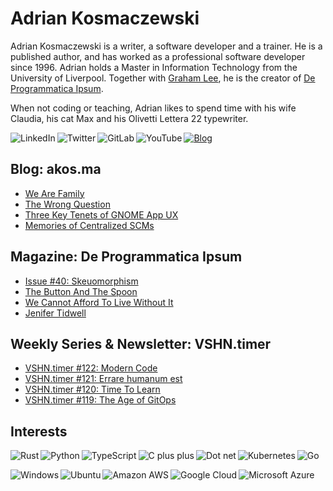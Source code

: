 # Adrian Kosmaczewski

Adrian Kosmaczewski is a writer, a software developer and a trainer. He is a published author, and has worked as a professional software developer since 1996. Adrian holds a Master in Information Technology from the University of Liverpool. Together with [Graham Lee](https://github.com/iamleeg/), he is the creator of [De Programmatica Ipsum](https://deprogrammaticaipsum.com).

When not coding or teaching, Adrian likes to spend time with his wife Claudia, his cat Max and his Olivetti Lettera 22 typewriter.

[<img align="left" alt="LinkedIn" src="https://img.shields.io/badge/linkedin-%230077B5.svg?&style=for-the-badge&logo=linkedin&logoColor=white">](https://linkedin.com/in/akosma) [<img align="left" alt="Twitter" src="https://img.shields.io/badge/twitter-%231DA1F2.svg?&style=for-the-badge&logo=twitter&logoColor=white">](https://twitter.com/akosma) [<img align="left" alt="GitLab" src="https://img.shields.io/badge/gitlab-%23330f63.svg?&style=for-the-badge&logo=gitlab&logoColor=white">](https://gitlab.com/akosma) [<img alt="YouTube" align="left" src="https://img.shields.io/badge/youtube-%23FF0000.svg?&style=for-the-badge&logo=youtube&logoColor=white">](https://vshn.tv) [<img alt="Blog" src="https://img.shields.io/badge/rss-%23FFA500.svg?&style=for-the-badge&logo=rss&logoColor=white">](https://akos.ma/index.xml)

## Blog: akos.ma

<!-- AKOSMA:START -->
- [We Are Family](https://akos.ma/blog/we-are-family/)
- [The Wrong Question](https://akos.ma/blog/the-wrong-question/)
- [Three Key Tenets of GNOME App UX](https://akos.ma/blog/three-key-tenets-of-gnome-app-ux/)
- [Memories of Centralized SCMs](https://akos.ma/blog/memories-of-centralized-scms/)
<!-- AKOSMA:END -->

## Magazine: De Programmatica Ipsum

<!-- DEPROGIPSUM:START -->
- [Issue #40: Skeuomorphism](https://deprogrammaticaipsum.com/issue-40-skeuomorphism/)
- [The Button And The Spoon](https://deprogrammaticaipsum.com/the-button-and-the-spoon/)
- [We Cannot Afford To Live Without It](https://deprogrammaticaipsum.com/we-cannot-afford-to-live-without-it/)
- [Jenifer Tidwell](https://deprogrammaticaipsum.com/jenifer-tidwell/)
<!-- DEPROGIPSUM:END -->

## Weekly Series & Newsletter: VSHN.timer

<!-- VSHNTIMER:START -->
- [VSHN.timer #122: Modern Code](https://www.vshn.ch/blog/vshn-timer-122-modern-code/)
- [VSHN.timer #121: Errare humanum est](https://www.vshn.ch/blog/vshn-timer-121-errare-humanum-est/)
- [VSHN.timer #120: Time To Learn](https://www.vshn.ch/blog/vshn-timer-120-time-to-learn/)
- [VSHN.timer #119: The Age of GitOps](https://www.vshn.ch/blog/vshn-timer-119-the-age-of-gitops/)
<!-- VSHNTIMER:END -->

## Interests

<img align="left" alt="Rust" src="https://img.shields.io/badge/rust-DEA584?logo=rust&logoColor=white&style=for-the-badge"> <img align="left" alt="Python" src="https://img.shields.io/badge/python-%233776AB.svg?&style=for-the-badge&logo=python&logoColor=white"> <img align="left" alt="TypeScript" src="https://img.shields.io/badge/typescript%20-%23007ACC.svg?&style=for-the-badge&logo=typescript&logoColor=white"> <img align="left" alt="C plus plus" src="https://img.shields.io/badge/c++%20-%2300599C.svg?&style=for-the-badge&logo=c%2B%2B&logoColor=white"> <img alt="Go" src="https://img.shields.io/badge/go-%2300ADD8.svg?&style=for-the-badge&logo=go&logoColor=white"> <img alt="Dot net" align="left" src="https://img.shields.io/badge/dotnet-net%23239120.svg?color=5C2D91&style=for-the-badge&logo=.net&logoColor=white"> <img align="left" alt="Kubernetes" src="https://img.shields.io/badge/kubernetes-326de6?logo=kubernetes&logoColor=white&style=for-the-badge">

<img align="left" alt="Windows" src="https://img.shields.io/badge/windows-0078D6?logo=windows&logoColor=white&style=for-the-badge"> <img align="left" alt="Ubuntu" src="https://img.shields.io/badge/ubuntu-E95420?logo=ubuntu&logoColor=white&style=for-the-badge"> <img align="left" alt="Amazon AWS" src="https://img.shields.io/badge/Amazon%20AWS-%23232F3E?logo=amazon-aws&logoColor=white&style=for-the-badge"> <img align="left" alt="Google Cloud" src="https://img.shields.io/badge/Google%20Cloud-%234285F4?logo=google-cloud&logoColor=white&style=for-the-badge "> <img alt="Microsoft Azure" src="https://img.shields.io/badge/Microsoft%20Azure-0089D6?logo=microsoft-azure&logoColor=white&style=for-the-badge">

